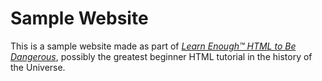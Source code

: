 # Sample Website

This is a sample website made as part of [*Learn Enough™ HTML to Be
Dangerous*](https://www.learnenough.com/html-tutorial), possibly the greatest
beginner HTML tutorial in the history of the Universe. 
